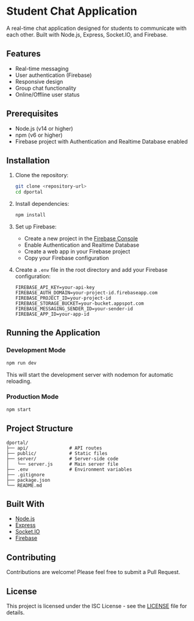 # Student Chat Application

A real-time chat application designed for students to communicate with each other. Built with Node.js, Express, Socket.IO, and Firebase.

## Features

- Real-time messaging
- User authentication (Firebase)
- Responsive design
- Group chat functionality
- Online/Offline user status

## Prerequisites

- Node.js (v14 or higher)
- npm (v6 or higher)
- Firebase project with Authentication and Realtime Database enabled

## Installation

1. Clone the repository:
   ```bash
   git clone <repository-url>
   cd dportal
   ```

2. Install dependencies:
   ```bash
   npm install
   ```

3. Set up Firebase:
   - Create a new project in the [Firebase Console](https://console.firebase.google.com/)
   - Enable Authentication and Realtime Database
   - Create a web app in your Firebase project
   - Copy your Firebase configuration

4. Create a `.env` file in the root directory and add your Firebase configuration:
   ```
   FIREBASE_API_KEY=your-api-key
   FIREBASE_AUTH_DOMAIN=your-project-id.firebaseapp.com
   FIREBASE_PROJECT_ID=your-project-id
   FIREBASE_STORAGE_BUCKET=your-bucket.appspot.com
   FIREBASE_MESSAGING_SENDER_ID=your-sender-id
   FIREBASE_APP_ID=your-app-id
   ```

## Running the Application

### Development Mode
```bash
npm run dev
```
This will start the development server with nodemon for automatic reloading.

### Production Mode
```bash
npm start
```

## Project Structure

```
dportal/
├── api/               # API routes
├── public/            # Static files
├── server/            # Server-side code
│   └── server.js      # Main server file
├── .env               # Environment variables
├── .gitignore
├── package.json
└── README.md
```

## Built With

- [Node.js](https://nodejs.org/)
- [Express](https://expressjs.com/)
- [Socket.IO](https://socket.io/)
- [Firebase](https://firebase.google.com/)

## Contributing

Contributions are welcome! Please feel free to submit a Pull Request.

## License

This project is licensed under the ISC License - see the [LICENSE](LICENSE) file for details.
